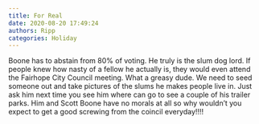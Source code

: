 ```yaml
---
title: For Real
date: 2020-08-20 17:49:24
authors: Ripp
categories: Holiday
---
```


 Boone has to abstain from 80% of voting. He truly is the slum dog lord. If people knew how nasty of a fellow he actually is, they would even attend the Fairhope City Council meeting. What a greasy dude. We need to seed someone out and take pictures of the slums he makes people live in. Just ask him next time you see him where can go to see a couple of his trailer parks. Him and Scott Boone have no morals at all so why wouldn’t you expect to get a good screwing from the coincil everyday!!!!